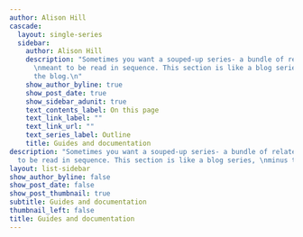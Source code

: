 ```yaml
---
author: Alison Hill
cascade:
  layout: single-series
  sidebar:
    author: Alison Hill
    description: "Sometimes you want a souped-up series- a bundle of related pages
      \nmeant to be read in sequence. This section is like a blog series, \nminus
      the blog.\n"
    show_author_byline: true
    show_post_date: true
    show_sidebar_adunit: true
    text_contents_label: On this page
    text_link_label: ""
    text_link_url: ""
    text_series_label: Outline
    title: Guides and documentation
description: "Sometimes you want a souped-up series- a bundle of related pages \nmeant
  to be read in sequence. This section is like a blog series, \nminus the blog.\n"
layout: list-sidebar
show_author_byline: false
show_post_date: false
show_post_thumbnail: true
subtitle: Guides and documentation
thumbnail_left: false
title: Guides and documentation
---
```

